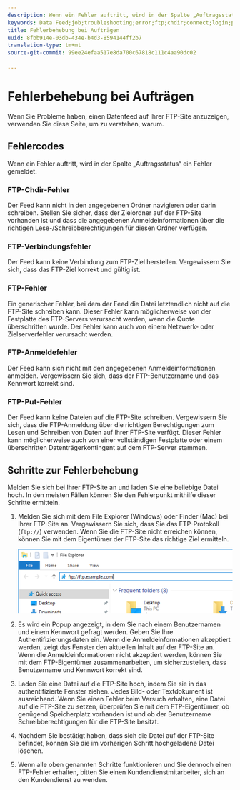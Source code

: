 ```yaml
---
description: Wenn ein Fehler auftritt, wird in der Spalte „Auftragsstatus“ ein Fehler gemeldet.
keywords: Data Feed;job;troubleshooting;error;ftp;chdir;connect;login;put
title: Fehlerbehebung bei Aufträgen
uuid: 8fbb914e-03db-434e-b4d3-8594144ff2b7
translation-type: tm+mt
source-git-commit: 99ee24efaa517e8da700c67818c111c4aa90dc02

---
```



# Fehlerbehebung bei Aufträgen

Wenn Sie Probleme haben, einen Datenfeed auf Ihrer FTP-Site anzuzeigen, verwenden Sie diese Seite, um zu verstehen, warum.

## Fehlercodes

Wenn ein Fehler auftritt, wird in der Spalte „Auftragsstatus“ ein Fehler gemeldet.

### FTP-Chdir-Fehler

Der Feed kann nicht in den angegebenen Ordner navigieren oder darin schreiben. Stellen Sie sicher, dass der Zielordner auf der FTP-Site vorhanden ist und dass die angegebenen Anmeldeinformationen über die richtigen Lese-/Schreibberechtigungen für diesen Ordner verfügen.

### FTP-Verbindungsfehler

Der Feed kann keine Verbindung zum FTP-Ziel herstellen. Vergewissern Sie sich, dass das FTP-Ziel korrekt und gültig ist.

### FTP-Fehler

Ein generischer Fehler, bei dem der Feed die Datei letztendlich nicht auf die FTP-Site schreiben kann. Dieser Fehler kann möglicherweise von der Festplatte des FTP-Servers verursacht werden, wenn die Quote überschritten wurde. Der Fehler kann auch von einem Netzwerk- oder Zielserverfehler verursacht werden.

### FTP-Anmeldefehler

Der Feed kann sich nicht mit den angegebenen Anmeldeinformationen anmelden. Vergewissern Sie sich, dass der FTP-Benutzername und das Kennwort korrekt sind.

### FTP-Put-Fehler

Der Feed kann keine Dateien auf die FTP-Site schreiben. Vergewissern Sie sich, dass die FTP-Anmeldung über die richtigen Berechtigungen zum Lesen und Schreiben von Daten auf Ihrer FTP-Site verfügt. Dieser Fehler kann möglicherweise auch von einer vollständigen Festplatte oder einem überschritten Datenträgerkontingent auf dem FTP-Server stammen.

## Schritte zur Fehlerbehebung

Melden Sie sich bei Ihrer FTP-Site an und laden Sie eine beliebige Datei hoch. In den meisten Fällen können Sie den Fehlerpunkt mithilfe dieser Schritte ermitteln.

1. Melden Sie sich mit dem File Explorer (Windows) oder Finder (Mac) bei Ihrer FTP-Site an. Vergewissern Sie sich, dass Sie das FTP-Protokoll (`ftp://`) verwenden. Wenn Sie die FTP-Site nicht erreichen können, können Sie mit dem Eigentümer der FTP-Site das richtige Ziel ermitteln.

   ![Datei-Explorer](assets/file_explorer.png)

2. Es wird ein Popup angezeigt, in dem Sie nach einem Benutzernamen und einem Kennwort gefragt werden. Geben Sie Ihre Authentifizierungsdaten ein. Wenn die Anmeldeinformationen akzeptiert werden, zeigt das Fenster den aktuellen Inhalt auf der FTP-Site an. Wenn die Anmeldeinformationen nicht akzeptiert werden, können Sie mit dem FTP-Eigentümer zusammenarbeiten, um sicherzustellen, dass Benutzername und Kennwort korrekt sind.
3. Laden Sie eine Datei auf die FTP-Site hoch, indem Sie sie in das authentifizierte Fenster ziehen. Jedes Bild- oder Textdokument ist ausreichend. Wenn Sie einen Fehler beim Versuch erhalten, eine Datei auf die FTP-Site zu setzen, überprüfen Sie mit dem FTP-Eigentümer, ob genügend Speicherplatz vorhanden ist und ob der Benutzername Schreibberechtigungen für die FTP-Site besitzt.
4. Nachdem Sie bestätigt haben, dass sich die Datei auf der FTP-Site befindet, können Sie die im vorherigen Schritt hochgeladene Datei löschen.
5. Wenn alle oben genannten Schritte funktionieren und Sie dennoch einen FTP-Fehler erhalten, bitten Sie einen Kundendienstmitarbeiter, sich an den Kundendienst zu wenden.
